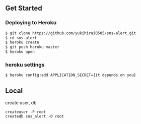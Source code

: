 ## Get Started

### Deploying to Heroku

```sh
$ git clone https://github.com/yukihirai0505/sns-alert.git
$ cd sns-alert
$ heroku create
$ git push heroku master
$ heroku open
```

### heroku settings

```
$ heroku config:add APPLICATION_SECRET={it depends on you}
```

## Local

create user, db

```
createuser -P root
createdb sns_alert -O root
```